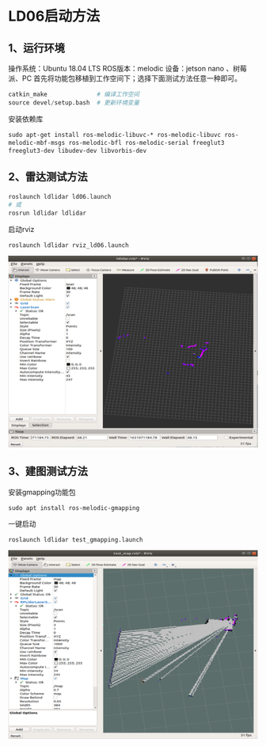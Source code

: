 # LD06启动方法

## 1、运行环境

操作系统：Ubuntu 18.04 LTS
ROS版本：melodic
设备：jetson nano 、树莓派、PC
首先将功能包移植到工作空间下；选择下面测试方法任意一种即可。

```python
catkin_make              # 编译工作空间
source devel/setup.bash  # 更新环境变量
```

安装依赖库

```
sudo apt-get install ros-melodic-libuvc-* ros-melodic-libuvc ros-melodic-mbf-msgs ros-melodic-bfl ros-melodic-serial freeglut3 freeglut3-dev libudev-dev libvorbis-dev
```

## 2、雷达测试方法

```python
roslaunch ldlidar ld06.launch 
# 或
rosrun ldlidar ldlidar 
```

启动rviz

```
roslaunch ldlidar rviz_ld06.launch
```

![image-20210908111954238](./img/0001.png)

## 3、建图测试方法

安装gmapping功能包

```
sudo apt install ros-melodic-gmapping
```

一键启动

```
roslaunch ldlidar test_gmapping.launch
```

![image-20210908111756742](./img/0002.png)
